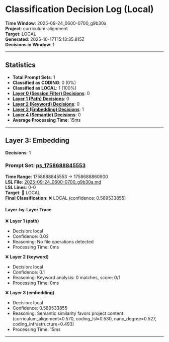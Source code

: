 # Classification Decision Log (Local)

**Time Window**: 2025-09-24_0600-0700_g9b30a<br>
**Project**: curriculum-alignment<br>
**Target**: LOCAL<br>
**Generated**: 2025-10-17T15:13:35.815Z<br>
**Decisions in Window**: 1

---

## Statistics

- **Total Prompt Sets**: 1
- **Classified as CODING**: 0 (0%)
- **Classified as LOCAL**: 1 (100%)
- **[Layer 0 (Session Filter) Decisions](#layer-0-session-filter)**: 0
- **[Layer 1 (Path) Decisions](#layer-1-path)**: 0
- **[Layer 2 (Keyword) Decisions](#layer-2-keyword)**: 0
- **[Layer 3 (Embedding) Decisions](#layer-3-embedding)**: 1
- **[Layer 4 (Semantic) Decisions](#layer-4-semantic)**: 0
- **Average Processing Time**: 15ms

---

## Layer 3: Embedding

**Decisions**: 1

### Prompt Set: [ps_1758688845553](../../history/2025-09-24_0600-0700_g9b30a.md#ps_1758688845553)

**Time Range**: 1758688845553 → 1758688860900<br>
**LSL File**: [2025-09-24_0600-0700_g9b30a.md](../../history/2025-09-24_0600-0700_g9b30a.md#ps_1758688845553)<br>
**LSL Lines**: 0-0<br>
**Target**: 📍 LOCAL<br>
**Final Classification**: ❌ LOCAL (confidence: 0.589533855)

#### Layer-by-Layer Trace

❌ **Layer 1 (path)**
- Decision: local
- Confidence: 0.02
- Reasoning: No file operations detected
- Processing Time: 0ms

❌ **Layer 2 (keyword)**
- Decision: local
- Confidence: 0.1
- Reasoning: Keyword analysis: 0 matches, score: 0/1
- Processing Time: 0ms

❌ **Layer 3 (embedding)**
- Decision: local
- Confidence: 0.589533855
- Reasoning: Semantic similarity favors project content (curriculum_alignment=0.570, coding_lsl=0.530, nano_degree=0.527, coding_infrastructure=0.493)
- Processing Time: 15ms

---

